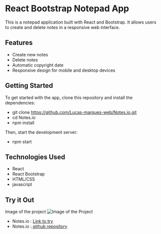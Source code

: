 # React Bootstrap Notepad App
This is a notepad application built with React and Bootstrap. It allows users to create and delete notes in a responsive web interface.

## Features
* Create new notes
* Delete notes
* Automatic copyright date
* Responsive design for mobile and desktop devices


## Getting Started
To get started with the app, clone this repository and install the dependencies:

* git clone https://github.com/Lucas-marques-web/Notes.io.git
* cd Notes.io
* npm install

Then, start the development server:

* npm start

## Technologies Used
* React
* React Bootstrap
* HTML/CSS
* javascript

## Try it Out

Image of the project ![Image of the Project](public/notes.png)
* Notes.io : [ Link to try ](https://lucas-marques-web.github.io/Notes.io/)
* Notes.io :[ github repository ](https://github.com/Lucas-marques-web/Notes.io)
